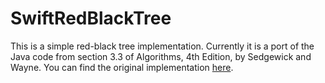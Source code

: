 # SwiftRedBlackTree

This is a simple red-black tree implementation. Currently it is a port of the Java code from section 3.3 of Algorithms, 4th Edition, by Sedgewick and Wayne. You can find the original implementation [here](https://algs4.cs.princeton.edu/33balanced/RedBlackBST.java.html).
